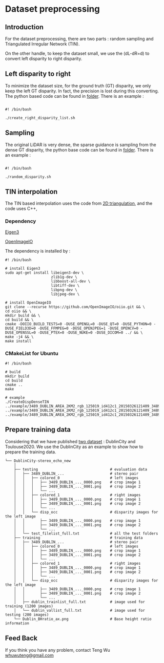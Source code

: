 # Dataset preprocessing

## Introduction

For the dataset preprocessing, there are two parts : random sampling and Triangulated Irregular Network (TIN).

On the other handle, to keep the dataset small, we use the (dL-dR=d) to convert left disparity to right disparity.

## Left disparity to right

To minimize the dataset size,  for the ground truth (GT) disparity, we only keep the left GT disparity. In fact, the precision is lost during this converting. The python based code can be found in [folder](Left_right_disparity). There is an example :

```

#! /bin/bash

./create_right_disparity_list.sh

```

## Sampling

The original LiDAR is very dense, the sparse guidance is sampling from the dense GT disparity, the python base code can be found in [folder](Random_sampling). There is an example :

```

#! /bin/bash

./random_disparity.sh

```

## TIN interpolation

The TIN based interpolation uses the code from [2D triangulation](https://www.cs.cmu.edu/~quake/triangle.html), and the code uses C++, 

### Dependency

[Eigen3](https://eigen.tuxfamily.org/index.php?title=Main_Page)

[OpenImageIO](https://sites.google.com/site/openimageio/home) 

The dependency is installed by :

``` shell
#! /bin/bash

# install Eigen3
sudo apt-get install libeigen3-dev \
                     zlib1g-dev \
                     libboost-all-dev \
                     libtiff-dev \
                     libpng-dev \
                     libjpeg-dev \
                     
# install OpenImageIO
git clone --recurse https://github.com/OpenImageIO/oiio.git && \
cd oiio && \
mkdir build && \
cd build && \
cmake -DOIIO_BUILD_TESTS=0 -DUSE_OPENGL=0 -DUSE_QT=0 -DUSE_PYTHON=0 -DUSE_FIELD3D=0 -DUSE_FFMPEG=0 -DUSE_OPENJPEG=1 -DUSE_OPENCV=0 -DUSE_OPENSSL=0 -DUSE_PTEX=0 -DUSE_NUKE=0 -DUSE_DICOM=0 ../ && \
make -j4 && \
make install
```


### CMakeList for Ubuntu

``` shell
#! /bin/bash

# build
mkdir build
cd build
cmake ..
make

# example
./CreateDispDenseTIN ../example/3489_DUBLIN_AREA_2KM2_rgb_125019_id412c1_20150326121409_3489_DUBLIN_AREA_2KM2_rgb_128080_id728c1_20150326151319_0004_left_01.png  ../example/3489_DUBLIN_AREA_2KM2_rgb_125019_id412c1_20150326121409_3489_DUBLIN_AREA_2KM2_rgb_128080_id728c1_20150326151319_0004_left_01_tin.png ../example/3489_DUBLIN_AREA_2KM2_rgb_125019_id412c1_20150326121409_3489_DUBLIN_AREA_2KM2_rgb_128080_id728c1_20150326151319_0004_left_01_conf.png
```

## Prepare training data

Considering that we have published [two dataset](https://zenodo.org/record/8200023) :  DublinCity and Toulouse2020. We use the DublinCity as an example to show how to prepare the training data.

````
└── DublinCity-stereo_echo_new
    │
    ├── testing                   				# evaluation data
    │   ├── 3489_DUBLIN_...          			# stereo pair
    │   │   ├── colored_0						# left images
    │	│   │   ├── 3489_DUBLIN_..._0000.png	# crop image 1
    │	│   │   ├── 3489_DUBLIN_..._0001.png	# crop image 2
    │	│   │   └── ...
    │   │   ├── colored_1						# right images
    │	│   │   ├── 3489_DUBLIN_..._0000.png	# crop image 1
    │	│   │   ├── 3489_DUBLIN_..._0001.png	# crop image 2
    │	│   │   └── ...
    │   │   └── disp_occ						# disparity images for the left image
    │	│       ├── 3489_DUBLIN_..._0000.png	# crop image 1
    │	│       ├── 3489_DUBLIN_..._0001.png	# crop image 2
    │	│       └── ...
    │   └── test_filelist_full.txt    			# all the test folders
    ├── training                   				# training data
    │   ├── 3489_DUBLIN_...          			# stereo pair
    │   │   ├── colored_0						# left images
    │	│   │   ├── 3489_DUBLIN_..._0000.png	# crop image 1
    │	│   │   ├── 3489_DUBLIN_..._0001.png	# crop image 2
    │	│   │   └── ...
    │   │   ├── colored_1						# right images
    │	│   │   ├── 3489_DUBLIN_..._0000.png	# crop image 1
    │	│   │   ├── 3489_DUBLIN_..._0001.png	# crop image 2
    │	│   │   └── ...
    │   │   └── disp_occ						# disparity images for the left image
    │	│       ├── 3489_DUBLIN_..._0000.png	# crop image 1 
    │	│       ├── 3489_DUBLIN_..._0001.png	# crop image 2
    │	│       └── ...
    │   ├── dublin_trainlist_full.txt   		# image used for training (1200 images)
    │   └── dublin_vallist_full.txt    			# image used for testing (200 images)
    └── Dublin_BHratio_ax.png     				# Base height ratio information
````

## Feed Back

If you think you have any problem, contact Teng Wu <whuwuteng@gmail.com>
